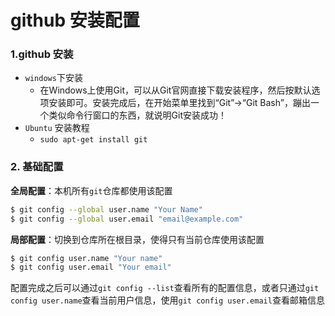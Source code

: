 # github 安装配置
### 1.github 安装
- `windows`下安装
  - 在Windows上使用Git，可以从Git官网直接下载安装程序，然后按默认选项安装即可。安装完成后，在开始菜单里找到“Git”->“Git Bash”，蹦出一个类似命令行窗口的东西，就说明Git安装成功！
- `Ubuntu` 安装教程
  - `sudo apt-get install git`

### 2. 基础配置
**全局配置**：本机所有`git`仓库都使用该配置
```bash
$ git config --global user.name "Your Name"
$ git config --global user.email "email@example.com"
```
**局部配置**：切换到仓库所在根目录，使得只有当前仓库使用该配置
```bash
$ git config user.name "Your name"
$ git config user.email "Your email"
```
配置完成之后可以通过`git config --list`查看所有的配置信息，或者只通过`git config user.name`查看当前用户信息，使用`git config user.email`查看邮箱信息
